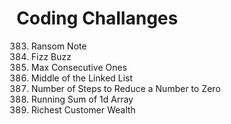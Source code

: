 # Coding Challanges

383. Ransom Note
412. Fizz Buzz
485. Max Consecutive Ones
876. Middle of the Linked List
1342. Number of Steps to Reduce a Number to Zero
1480. Running Sum of 1d Array
1672. Richest Customer Wealth
